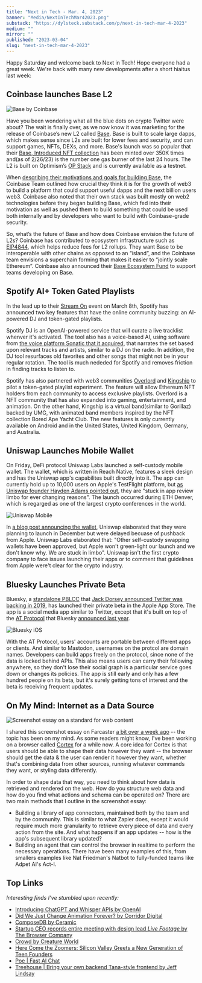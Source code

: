 ```yaml
---
title: "Next in Tech - Mar. 4, 2023"
banner: "Media/NextInTechMar42023.png"
substack: "https://dylsteck.substack.com/p/next-in-tech-mar-4-2023"
medium: ""
mirror: ""
published: "2023-03-04"
slug: "next-in-tech-mar-4-2023"
---
```


Happy Saturday and welcome back to Next in Tech! Hope everyone had a great week. We're back with many new developments after a short hiaitus last week:

## Coinbase launches Base L2

![Base by Coinbase](Media/CoinbaseBaseL2.png)

Have you been wondering what all the blue dots on crypto Twitter were about? The wait is finally over, as we now know it was marketing for the release of Coinbase’s new L2 called [Base](https://base.org). Base is built to scale large dapps, which makes sense since L2s are built for lower fees and security, and can support games, NFTs, DEXs, and more. Base's launch was so popular that their [Base, Introduced NFT collection](https://twitter.com/BuildOnBase/status/1629981232732749830) has been minted over 350K times and(as of 2/26/23) is the number one gas burner of the last 24 hours. The L2 is built on Optimism’s [OP Stack](https://stack.optimism.io/) and is currently available as a testnet.

When [describing their motivations and goals for building Base](https://base.mirror.xyz/jjQnUq_UNTQOk7psnGBFOsShi7FlrRp8xevQUipG_Gk), the Coinbase Team outlined how crucial they think it is for the growth of web3 to build a platform that could support useful dapps and the next billion users web3. Coinbase also noted that their own stack was built mostly on web2 technologies before they began building Base, which fed into their motivation as well as pushed them to build something that could be used both internally and by developers who want to build with Coinbase-grade security.

So, what’s the future of Base and how does Coinbase envision the future of L2s? Coinbase has contributed to ecosystem infrastructure such as [EIP4844](https://www.coinbase.com/blog/supporting-eip-4844-reducing-fees-for-ethereum-layer-2-rollups), which helps reduce fees for L2 rollups. They want Base to be interoperable with other chains as opposed to an “island”, and the Coinbase team envisions a superchain forming that makes it easier to “jointly scale Ethereum”. Coinbase also announced their [Base Ecosystem Fund](https://docs.google.com/forms/d/e/1FAIpQLSeiSAod4PAbXlvvDGtHWu-GqzGpvHYfaTQR2f77AawD7GYc4Q/viewform) to support teams developing on Base.


## Spotify AI+ Token Gated Playlists

In the lead up to their [Stream On](https://newsroom.spotify.com/stream-on/) event on March 8th, Spotify has announced two key features that have the online community buzzing: an AI-powered DJ and token-gated playlists.

Spotify DJ is an OpenAI-powered service that will curate a live tracklist whenver it's activated. The tool also has a voice-based AI, using software from [the voice platform Sonatic that it acquired](https://newsroom.spotify.com/2022-06-13/spotify-to-acquire-sonantic-an-ai-voice-platform/), that narrates the set based upon relevant tracks and artists, similar to a DJ on the radio. In addition, the DJ tool resurfaces old favorites and other songs that might not be in your regular rotation. The tool is much nededed for Spotify and removes friction in finding tracks to listen to. 

Spotify has also partnered with web3 communities [Overlord](https://www.overlord.xyz/) and [Kingship](https://www.kingship.io/) to pilot a token-gated playlist experiment. The feature will allow Ethereum NFT holders from each community to access exclusive playlists. Overlord is a NFT community that has also expanded into gaming, entertainment, and animation. On the other hand, Kingship is a virtual band(similar to Gorillaz) backed by UMG, with animated band members inspired by the NFT collection Bored Ape Yacht Club. The new features is only currently available on Android and in the United States, United Kingdom, Germany, and Australia.


## Uniswap Launches Mobile Wallet

On Friday, DeFi protocol Uniswap Labs launched a self-custody mobile wallet. The wallet, which is written in Reach Native, features a sleek design and has the Uniswap app's capabilites built directly into it. The app can currently hold up to 10,000 users on Apple's TestFlight platform, but [as Uniswap founder Hayden Adams pointed out](https://twitter.com/haydenzadams/status/1631692052927791105?s=20), they are "stuck in app review limbo for ever changing reasons". The launch occurred during ETH Denver, which is regarged as one of the largest crypto conferences in the world.

![Uniswap Mobile](Media/UniswapMobile.jpeg)

In [a blog post announcing the wallet](https://uniswap.org/blog/uniswap-mobile-wallet-early-access), Uniswap elaborated that they were planning to launch in December but were delayed becuase of pushback from Apple. Uniswap Labs elaborated that: "Other self-custody swapping wallets have been approved, but Apple won't green-light our launch and we don't know why. We are stuck in limbo". Uniswap isn't the first crypto company to face issues launching their apps or to comment that guidelines from Apple were't clear for the crypto industry.

## Bluesky Launches Private Beta

Bluesky, a [standalone PBLCC](https://blueskyweb.xyz/blog/2-7-2022-overview) that [Jack Dorsey announced Twitter was backing in 2019](https://twitter.com/jack/status/1204766078468911106), has launched their private beta in the Apple App Store. The app is a social media app similar to Twitter, except that it's built on top of the [AT Protocol](https://atproto.com/) that Bluesky [announced last year](https://blueskyweb.org/blog/10-18-2022-the-at-protocol). 

![Bluesky iOS](Media/BlueskyiOS.png)

With the AT Protocol, users' accounts are portable between different apps or clients. And similar to Mastodon, usernames on the protcol are domain names. Developers can build apps freely on the protocol, since none of the data is locked behind APIs. This also means users can carry their following anywhere, so they don't lose their social graph is a particular service goes down or changes its policies. The app is still early and only has a few hundred people on its beta, but it's surely getting tons of interest and the beta is receiving frequent updates.

## On My Mind: Internet as a Data Source

![Screenshot essay on a standard for web content](Media/StandardForWebContentSSEssay.png)

I shared this screenshot essay on Farcaster [a bit over a week ago](https://warpcast.com/dylsteck/0x61803e) -- the topic has been on my mind. As some readers might know, I've been working on a browser called [Cortex](https://withcortex.com) for a while now. A core idea for Cortex is that users should be able to shape their data however they want -- the browser should get the data & the user can render it however they want, whether that's combining data from other sources, running whatever commands they want, or styling data differently. 

In order to shape data that way, you need to think about how data is retrieved and rendered on the web. How do you structure web data and how do you find what actions and schema can be operated on? There are two main methods that I outline in the screenshot essay:
- Building a library of app connectors, maintained both by the team and by the community. This is similar to what Zapier does, except it would require much more granularity to retrieve every piece of data and every action from the site. And what happens if an app updates -- how is the app's subsequent library updated?
- Building an agent that can control the browser in realtime to perform the necessary operations. There have been many examples of this, from smallers examples like Nat Friedman's Natbot to fully-funded teams like Adpet AI's Act-I. 

## Top Links

_Interesting finds I’ve stumbled upon recently:_
- [Introducing ChatGPT and Whisper APIs by OpenAI](https://openai.com/blog/introducing-chatgpt-and-whisper-apis)
- [Did We Just Change Animation Forever? by Corridor Digital](https://www.youtube.com/watch?v=_9LX9HSQkWo)
- [ComposeDB by Ceramic](https://ceramic.network/composedb)
- [Startup CEO records entire meeting with design lead *Live Footage* by The Browser Company](https://www.youtube.com/watch?v=qixx7ESrJQg)
- [Crowd by Creature World](https://opensea.io/collection/creaturecrowd/drop)
- [Here Come the Zoomers: Silicon Valley Greets a New Generation of Teen Founders](https://www.theinformation.com/articles/here-come-the-zoomers-silicon-valley-greets-a-new-generation-of-teen-founders)
- [Poe | Fast AI Chat](https://poe.com)
- [Treehouse | Bring your own backend Tana-style frontend by Jeff Lindsay](https://github.com/treehousedev/treehouse)
